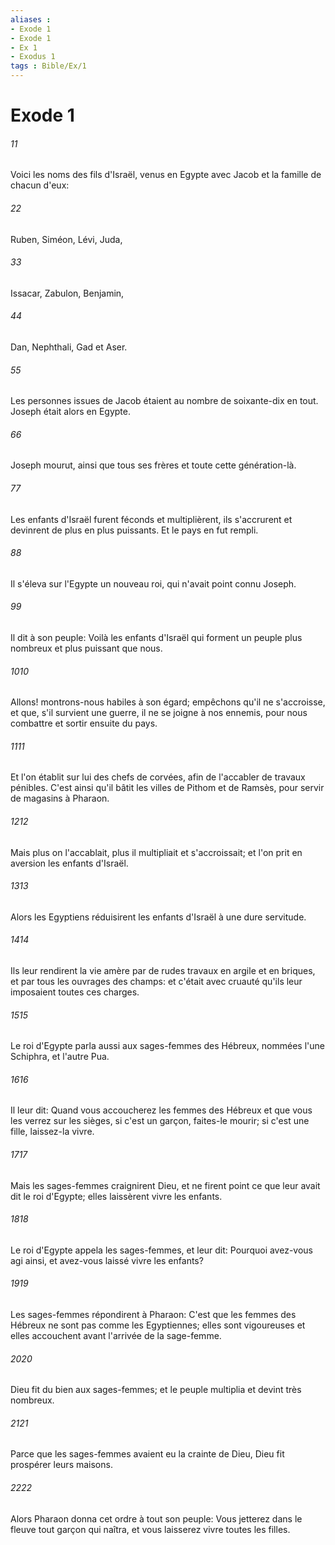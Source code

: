```yaml
---
aliases : 
- Exode 1
- Exode 1
- Ex 1
- Exodus 1
tags : Bible/Ex/1
---
```


# Exode 1

###### 11
Voici les noms des fils d'Israël, venus en Egypte avec Jacob et la famille de chacun d'eux:
###### 22
Ruben, Siméon, Lévi, Juda,
###### 33
Issacar, Zabulon, Benjamin,
###### 44
Dan, Nephthali, Gad et Aser.
###### 55
Les personnes issues de Jacob étaient au nombre de soixante-dix en tout. Joseph était alors en Egypte.
###### 66
Joseph mourut, ainsi que tous ses frères et toute cette génération-là.
###### 77
Les enfants d'Israël furent féconds et multiplièrent, ils s'accrurent et devinrent de plus en plus puissants. Et le pays en fut rempli.
###### 88
Il s'éleva sur l'Egypte un nouveau roi, qui n'avait point connu Joseph.
###### 99
Il dit à son peuple: Voilà les enfants d'Israël qui forment un peuple plus nombreux et plus puissant que nous.
###### 1010
Allons! montrons-nous habiles à son égard; empêchons qu'il ne s'accroisse, et que, s'il survient une guerre, il ne se joigne à nos ennemis, pour nous combattre et sortir ensuite du pays.
###### 1111
Et l'on établit sur lui des chefs de corvées, afin de l'accabler de travaux pénibles. C'est ainsi qu'il bâtit les villes de Pithom et de Ramsès, pour servir de magasins à Pharaon.
###### 1212
Mais plus on l'accablait, plus il multipliait et s'accroissait; et l'on prit en aversion les enfants d'Israël.
###### 1313
Alors les Egyptiens réduisirent les enfants d'Israël à une dure servitude.
###### 1414
Ils leur rendirent la vie amère par de rudes travaux en argile et en briques, et par tous les ouvrages des champs: et c'était avec cruauté qu'ils leur imposaient toutes ces charges.
###### 1515
Le roi d'Egypte parla aussi aux sages-femmes des Hébreux, nommées l'une Schiphra, et l'autre Pua.
###### 1616
Il leur dit: Quand vous accoucherez les femmes des Hébreux et que vous les verrez sur les sièges, si c'est un garçon, faites-le mourir; si c'est une fille, laissez-la vivre.
###### 1717
Mais les sages-femmes craignirent Dieu, et ne firent point ce que leur avait dit le roi d'Egypte; elles laissèrent vivre les enfants.
###### 1818
Le roi d'Egypte appela les sages-femmes, et leur dit: Pourquoi avez-vous agi ainsi, et avez-vous laissé vivre les enfants?
###### 1919
Les sages-femmes répondirent à Pharaon: C'est que les femmes des Hébreux ne sont pas comme les Egyptiennes; elles sont vigoureuses et elles accouchent avant l'arrivée de la sage-femme.
###### 2020
Dieu fit du bien aux sages-femmes; et le peuple multiplia et devint très nombreux.
###### 2121
Parce que les sages-femmes avaient eu la crainte de Dieu, Dieu fit prospérer leurs maisons.
###### 2222
Alors Pharaon donna cet ordre à tout son peuple: Vous jetterez dans le fleuve tout garçon qui naîtra, et vous laisserez vivre toutes les filles.
